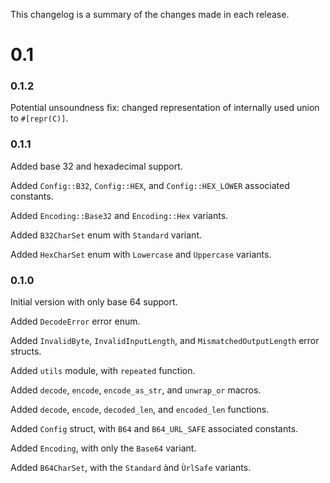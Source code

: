 This changelog is a summary of the changes made in each release.

# 0.1

### 0.1.2

Potential unsoundness fix: changed representation of internally used union to `#[repr(C)]`.

### 0.1.1

Added base 32 and hexadecimal support.

Added `Config::B32`, `Config::HEX`, and `Config::HEX_LOWER` associated constants.

Added `Encoding::Base32` and `Encoding::Hex` variants.

Added `B32CharSet` enum with `Standard` variant.

Added `HexCharSet` enum with `Lowercase` and `Uppercase` variants.


### 0.1.0

Initial version with only base 64 support.

Added `DecodeError` error enum.

Added `InvalidByte`, `InvalidInputLength`, and `MismatchedOutputLength` error structs.

Added `utils` module, with `repeated` function.

Added `decode`, `encode`, `encode_as_str`, and `unwrap_or` macros.

Added `decode`, `encode`, `decoded_len`, and `encoded_len` functions.

Added `Config` struct, with `B64` and `B64_URL_SAFE` associated constants.

Added `Encoding`, with only the `Base64` variant.

Added `B64CharSet`, with the `Standard` ànd `ÙrlSafe` variants.



